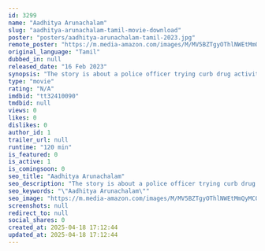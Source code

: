 ```yaml
---
id: 3299
name: "Aadhitya Arunachalam"
slug: "aadhitya-arunachalam-tamil-movie-download"
poster: "posters/aadhitya-arunachalam-tamil-2023.jpg"
remote_poster: "https://m.media-amazon.com/images/M/MV5BZTgyOThlNWEtMmQyMC00MGVjLThhOTctZTQ3NmQxYTYyYjc1XkEyXkFqcGdeQXVyNTQ5ODMzODg@._V1_SX300.jpg"
original_language: "Tamil"
dubbed_in: null
released_date: "16 Feb 2023"
synopsis: "The story is about a police officer trying curb drug activity run by group of youngsters."
type: "movie"
rating: "N/A"
imdbid: "tt32410090"
tmdbid: null
views: 0
likes: 0
dislikes: 0
author_id: 1
trailer_url: null
runtime: "120 min"
is_featured: 0
is_active: 1
is_comingsoon: 0
seo_title: "Aadhitya Arunachalam"
seo_description: "The story is about a police officer trying curb drug activity run by group of youngsters."
seo_keywords: "\"Aadhitya Arunachalam\""
seo_image: "https://m.media-amazon.com/images/M/MV5BZTgyOThlNWEtMmQyMC00MGVjLThhOTctZTQ3NmQxYTYyYjc1XkEyXkFqcGdeQXVyNTQ5ODMzODg@._V1_SX300.jpg"
screenshots: null
redirect_to: null
social_shares: 0
created_at: 2025-04-18 17:12:44
updated_at: 2025-04-18 17:12:44
---
```


